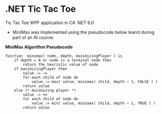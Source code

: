 # .NET Tic Tac Toe
Tic Tac Toe WPF application in C# .NET 6.0 
- MiniMax was implemented using the pseudocode below learnt during part of an AI course.

**MiniMax Algorithm Pseudocode**
```
function  minimax( node, depth, maximizingPlayer ) is
    if depth = 0 or node is a terminal node then
        return the heuristic value of node
    if maximizingPlayer then
        value := −∞
        for each child of node do
            value := max( value, minimax( child, depth − 1, FALSE ) )
        return value
    else (* minimizing player *)
        value := +∞
        for each child of node do
            value := min( value, minimax( child, depth − 1, TRUE ) )
        return value
```
